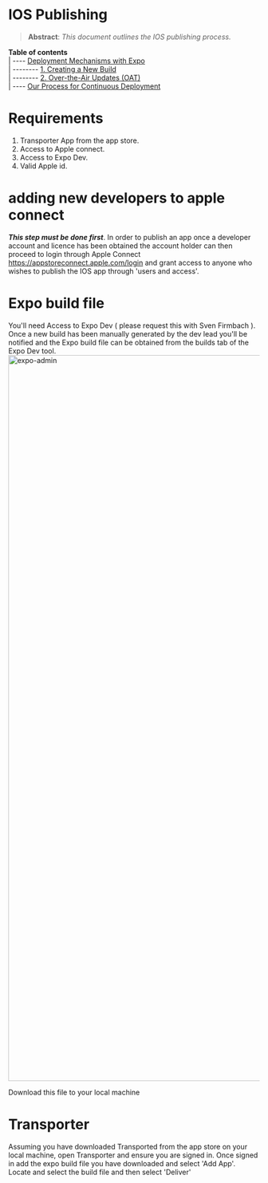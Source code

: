 # IOS Publishing
> **Abstract**: *This document outlines the IOS publishing process.*

**Table of contents**  
| ---- [Deployment Mechanisms with Expo](#deployment-mechanisms-with-expo)  
| -------- [1. Creating a New Build](#1-creating-a-new-build)  
| -------- [2. Over-the-Air Updates (OAT)](#2-over-the-air-updates-oat)  
| ---- [Our Process for Continuous Deployment](#our-process-for-continuous-deployment)  

# Requirements
1. Transporter App from the app store.
2. Access to Apple connect.
3. Access to Expo Dev.
4. Valid Apple id.

# adding new developers to apple connect
***This step must be done first***. In order to publish an app once a developer account and licence has been obtained the account holder can then proceed to login through Apple Connect https://appstoreconnect.apple.com/login and grant access to anyone who wishes to publish the IOS app through 'users and access'.

# Expo build file
You'll need Access to Expo Dev ( please request this with Sven Firmbach ). Once a new build has been manually generated by the dev lead you'll be notified and the Expo build file can be obtained from the builds tab of the Expo Dev tool. 
<img width="1456" alt="expo-admin" src="https://github.com/ClimateMind/frontend-native-app/assets/39728053/807c60a5-7dfa-4463-9329-47fcb1dc6af5">

Download this file to your local machine

# Transporter
Assuming you have downloaded Transported from the app store on your local machine, open Transporter and ensure you are signed in. 
Once signed in add the expo build file you have downloaded and select 'Add App'. Locate and select the build file and then select 'Deliver'
